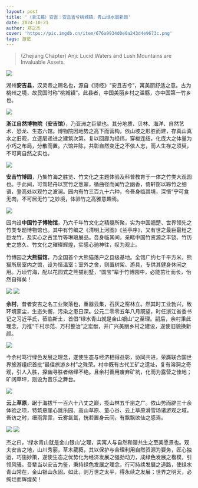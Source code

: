 ```yaml
---
layout: post
title: '（浙江篇）安吉：安且吉兮桃城镇，青山绿水展新颜'
date: 2024-10-21
author: 郑之杰
cover: 'https://pic.imgdb.cn/item/676a9934d0e0a243d4e9673c.png'
tags: 游记
---
```


> (Zhejiang Chapter) Anji: Lucid Waters and Lush Mountains are Invaluable Assets.

![](https://pic.imgdb.cn/item/676a9934d0e0a243d4e9673c.png)

湖州**安吉县**，汉灵帝之赐名也，源自《诗经》“安且吉兮”，寓美丽舒适之意。古为桃州之境，故民国时称“桃城镇”。此县者，中国美丽乡村之滥觞，亦中国第一竹乡也。

![](https://pic.imgdb.cn/item/676aa1d6d0e0a243d4e968f8.png)

**浙江自然博物院（安吉馆）**，乃亚洲之巨擘也。其分地质、贝林、海洋、自然艺术、恐龙、生态六馆。博物院因地势之高下而营构，依山坡之形胜而建，存真山真水之旧观，立逐层递进之建筑次第。复以回廊为经纬，穿梭连结，化庞大之体量为小巧之布局，分散而置。六馆并陈，共彰自然变迁之不依人志，而人生存之须臾，不可离自然之实也。

![](https://pic.imgdb.cn/item/676aa1d7d0e0a243d4e968fa.png)

**安吉竹博园**，乃集竹海之胜览、竹文化之主题体验及科普教育于一体之竹类大观园也。于此间，可驾轻舟以赏竹之葱翠，循曲径而闻竹之幽香，倚轩窗以聆竹之细语，登高处以观竹之波澜。园内有竹三百九十六种，令吾身临其境，深悟“宁可食无肉，不可居无竹”之妙境，体验竹之高雅意趣焉。

![](https://pic.imgdb.cn/item/676aa43ad0e0a243d4e969ba.png)

园内设**中国竹子博物馆**，乃六千年竹文化之精髓所聚，实为中国翘楚、世界领先之竹类专题博物馆也。其中有竹编之《清明上河图》《兰亭序》，又有世之最巨最粗之巨龙竹，及实心之古里竹等琳琅展品。吾身临其间，亲睹中国竹资源之丰饶、竹历史之悠久、竹文化之璀璨辉煌，实感心驰神往，叹为观止。

竹博园之**大熊猫馆**，乃全国首个大熊猫落户之县级基地。全馆广约七千平方米，熊猫所居室内之馆，设为恒温室；室外之舍，则置树架、游具，专供其健身休闲之用。万顷竹海，配以花园式之熊猫别墅，“国宝”辈于竹博园中，必能茁壮而长，怡然自得矣！

![](https://pic.imgdb.cn/item/676aa439d0e0a243d4e969b9.png)
![](https://pic.imgdb.cn/item/676aa43ad0e0a243d4e969bb.png)

**余村**，昔者安吉之名工业聚落也，重器云集，石灰之窑林立。然其时工业勃兴，致环境蒙尘，生态失衡，污染之患日深。公元二零零五年八月既望，时任浙江省委书记之习近平氏，莅临斯土，首倡“绿水青山就是金山银山”之至理。嗣后，余村秉此理念，力推“千村示范、万村整治”之宏猷，并广兴美丽乡村之建设，遂使旧貌换新颜。

![](https://pic.imgdb.cn/item/676aa1ffd0e0a243d4e96902.png)

今余村笃行绿色发展之理念，遂使生态与经济相得益彰，协同共进，荣膺联合国世界旅游组织首批“最佳旅游乡村”之殊荣。村中既有古代工矿之遗址，复有溶洞之奇观，引人入胜，探幽寻胜者络绎不绝。且余村善用废弃矿坑，化而为露营之佳地；旷阔草坪，则设为音乐之舞台。

![](https://pic.imgdb.cn/item/676aa1d6d0e0a243d4e968f9.png)

**云上草原**，踞于海拔千一百六十八丈之巅，揽山林五千亩之广。依山势而辟三十余体验之项，特筑悬崖心跳乐园、高山草原、童心谷、云上草原滑雪场诸游观之域。吾访之时，细雨霏霏，云雾氤氲，恍若置身云间，有飘飘欲仙之感焉。

![](https://pic.imgdb.cn/item/676aa200d0e0a243d4e96904.png)
![](https://pic.imgdb.cn/item/676aa200d0e0a243d4e96903.png)

杰之曰，‘绿水青山就是金山银山’之理，实寓人与自然和谐共生之至美愿景也。观夫安吉之地，山川秀丽，草木葳蕤，其以保护与合理利用自然资源为要务，匠心独运，巧施妙策，遂使生态之优势化为经济发展之强劲动力，成绿色发展之楷模，引领风骚。吾辈当以安吉为鉴，秉持绿色发展之理念，行可持续发展之道路，使绿水青山常在，金山银山永固。如此，则万世之太平，得永续之发展；世界之明天，必绚烂而辉煌矣！
